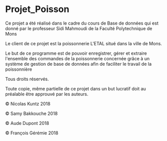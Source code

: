 # Projet_Poisson
Ce projet a été réalisé dans le cadre du cours de Base de données qui est donné par le professeur Sidi Mahmoudi de la Faculté Polytechnique de Mons

Le client de ce projet est la poissonnerie L'ETAL situé dans la ville de Mons.
 
Le but de ce programme est de pouvoir enregistrer, gérer et extraire l'ensemble des commandes de la poissonnerie concernée grâce à un système de gestion de base de données afin de faciliter le travail de la poissonnière


Tous droits réservés. 

Toute copie, même partielle de ce projet dans un but lucratif doit au préalable être approuvé par les auteurs. 

© Nicolas Kuntz 2018

© Samy Bakkouche 2018

© Aude Dupont 2018

© François Gérémie 2018